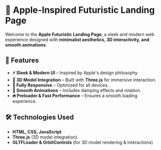# 🚀 Apple-Inspired Futuristic Landing Page  

Welcome to the **Apple Futuristic Landing Page**, a sleek and modern web experience designed with **minimalist aesthetics, 3D interactivity, and smooth animations**.  

## 🌟 Features  
- **⚡ Sleek & Modern UI** – Inspired by Apple's design philosophy.  
- **🎨 3D Model Integration** – Built with **Three.js** for immersive interaction.  
- **📱 Fully Responsive** – Optimized for all devices.  
- **🚀 Smooth Animations** – Includes damping effects and rotation.  
- **🔥 Preloader & Fast Performance** – Ensures a smooth loading experience.  

## 🛠️ Technologies Used  
- **HTML, CSS, JavaScript**  
- **Three.js** (3D model integration)  
- **GLTFLoader & OrbitControls** (for 3D model rendering & interactions)  

